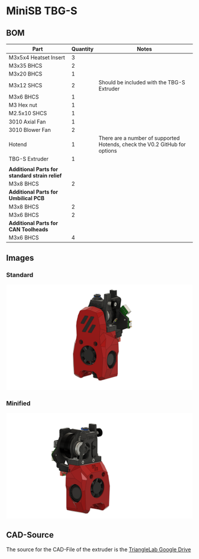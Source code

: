 # MiniSB TBG-S

## BOM

| Part                                            | Quantity | Notes                                                                      |
| ----------------------------------------------- | -------- | -------------------------------------------------------------------------- |
| M3x5x4 Heatset Insert                           | 3        |
| M3x35 BHCS                                      | 2        |                                                                            |
| M3x20 BHCS                                      | 1        |                                                                            |
| M3x12 SHCS                                      | 2        | Should be included with the TBG-S Extruder                                 |
| M3x6 BHCS                                       | 1        |
| M3 Hex nut                                      | 1        |
| M2.5x10 SHCS                                    | 1        |
| 3010 Axial Fan                                  | 1        |
| 3010 Blower Fan                                 | 2        |
| Hotend                                          | 1        | There are a number of supported Hotends, check the V0.2 GitHub for options |
| TBG-S Extruder                          | 1        |
|                                                 |          |                                                                            |
| **Additional Parts for standard strain relief** |
| M3x8 BHCS                                       | 2        |                                                                            |
| **Additional Parts for Umbilical PCB**          |
| M3x8 BHCS                                       | 2        |                                                                            |
| M3x6 BHCS                                       | 2        |                                                                            |
| **Additional Parts for CAN Toolheads**          |
| M3x6 BHCS                                       | 4        |                                                                            |

## Images

### Standard

![Standard](images/TBG-S-Standard.png)

### Minified

![Minified](images/TBG-S-Minified.png)

## CAD-Source

The source for the CAD-File of the extruder is the [TriangleLab Google Drive](https://drive.google.com/drive/folders/1Wax49gipz4rJb-TFV5nfNy9x6yN46WqA)
